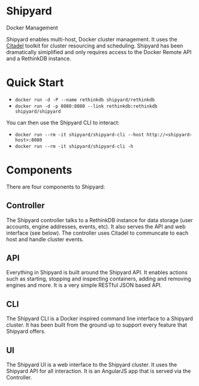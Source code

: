 # Shipyard
Docker Management

Shipyard enables multi-host, Docker cluster management.  It uses the [Citadel](https://github.com/citadel/citadel) toolkit for cluster resourcing and scheduling.  Shipyard has been dramatically simiplified and only requires access to the Docker Remote API and a RethinkDB instance.

# Quick Start

* `docker run -d -P --name rethinkdb shipyard/rethinkdb`
* `docker run -d -p 8080:8080 --link rethinkdb:rethinkdb shipyard/shipyard`

You can then use the Shipyard CLI to interact:

* `docker run --rm -it shipyard/shipyard-cli --host http://<shipyard-host>:8080`
* `docker run --rm -it shipyard/shipyard-cli -h`

# Components
There are four components to Shipyard:

## Controller
The Shipyard controller talks to a RethinkDB instance for data storage (user accounts, engine addresses, events, etc).  It also serves the API and web interface (see below).  The controller uses Citadel to communcate to each host and handle cluster events.

## API
Everything in Shipyard is built around the Shipyard API.  It enables actions such as starting, stopping and inspecting containers, adding and removing engines and more.  It is a very simple RESTful JSON based API.

## CLI
The Shipyard CLI is a Docker inspired command line interface to a Shipyard cluster.  It has been built from the ground up to support every feature that Shipyard offers.

## UI
The Shipyard UI is a web interface to the Shipyard cluster.  It uses the Shipyard API for all interaction.  It is an AngularJS app that is served via the Controller.
